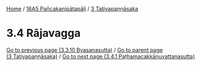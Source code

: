 
[Home](/) / [16A5 Pañcakanipātapāḷi](../../16A5.md) / [3 Tatiyapaṇṇāsaka](../3.md)

# 3.4 Rājavagga


[Go to previous page (3.3.10 Byasanasutta)](3.3/3.3.10.md) / [Go to parent page (3 Tatiyapaṇṇāsaka)](../3.md) / [Go to next page (3.4.1 Paṭhamacakkānuvattanasutta)](3.4/3.4.1.md)


